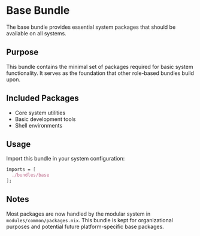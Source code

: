 # Base Bundle

The base bundle provides essential system packages that should be available on all systems.

## Purpose

This bundle contains the minimal set of packages required for basic system functionality. It serves as the foundation that other role-based bundles build upon.

## Included Packages

- Core system utilities
- Basic development tools
- Shell environments

## Usage

Import this bundle in your system configuration:

```nix
imports = [
  ./bundles/base
];
```

## Notes

Most packages are now handled by the modular system in `modules/common/packages.nix`. This bundle is kept for organizational purposes and potential future platform-specific base packages.